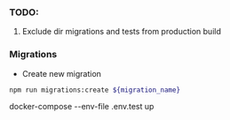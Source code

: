 

### TODO:
1. Exclude dir migrations and tests from production build


### Migrations
- Create new migration
```bash
npm run migrations:create ${migration_name}
```


docker-compose --env-file .env.test up
